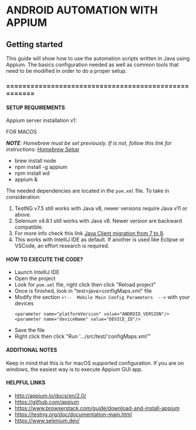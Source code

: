 # ANDROID AUTOMATION WITH APPIUM

## Getting started

This guide will show how to use the automation scripts written in Java using Appium.
The basics configuration needed as well as common tools that need to be modified in
order to do a proper setup.

### ====================================================

#### SETUP REQUIREMENTS
Appium server installation v1:

FOR MACOS

_**NOTE**: Homebrew must be set previously. If is not, follow this link for instructions:
[Homebrew Setup](https://docs.brew.sh/Installation)_
* brew install node
* npm install -g appium
* npm install wd
* appium &

The needed dependencies are located in the ```pom.xml``` file.
To take in consideration:
1. TestNG v7.5 still works with Java v8, newer versions require Java v11 or above.
2. Selenium v4.8.1 still works with Java v8. Newer version are backward compatible.
3. For more info check this link [Java Client migration from 7 to 8](https://github.com/appium/java-client/blob/master/docs/v7-to-v8-migration-guide.md).
4. This works with IntelliJ IDE as default. If another is used like Eclipse or VSCode, an effort research is required.

#### HOW TO EXECUTE THE CODE?

* Launch IntelliJ IDE
* Open the project
* Look for  ```pom.xml``` file, right click then click "Reload project"
* Once is finished, look in "test>java>configMaps.xml" file
* Modify the section ```<!--  Mobile Main Config Parameters  -->``` with your devices
     ```
     <parameter name="platformVersion" value="ANDROID_VERSION"/>  
     <parameter name="deviceName" value="DEVICE_ID"/>
     ```
* Save the file
* Right click then click "Run '.../src/test/'configMaps.xml'"


#### ADDITIONAL NOTES

Keep in mind that this is for macOS supported configuration. If you are on windows,
the easiest way is to execute Appium GUI app.


#### HELPFUL LINKS
* http://appium.io/docs/en/2.0/
* https://github.com/appium
* https://www.browserstack.com/guide/download-and-install-appium
* https://testng.org/doc/documentation-main.html
* https://www.selenium.dev/